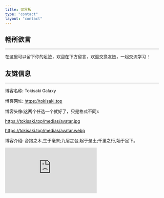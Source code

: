 ```yaml
---
title: 留言板
type: "contact"
layout: "contact"
---
```



## 畅所欲言
---
在这里可以留下你的足迹，欢迎在下方留言，欢迎交换友链，一起交流学习！

## 友链信息
---

博客名称: Tokisaki Galaxy

博客网址: https://tokisaki.top

博客头像(这两个任选一个就好了，只是格式不同):

https://tokisaki.top/medias/avatar.jpg

https://tokisaki.top/medias/avatar.webp


博客介绍: 
合抱之木,生于毫末;九层之台,起于垒土;千里之行,始于足下。

![contact](https://www.toolnb.com/ipqmd/a7f6316dab52381828f3dbc7c5369274.html)

